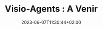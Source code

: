 ---
title: "Visio-Agents : A Venir"
date: 2023-06-07T11:30:44+02:00
draft: false
urlvideo:
pdf:
poidspdf:
icone:
---